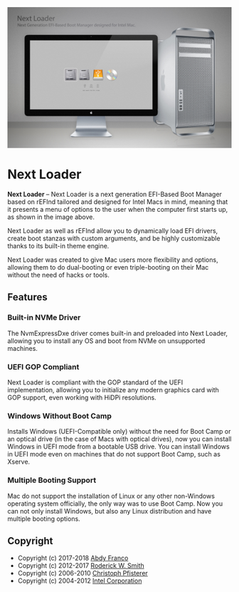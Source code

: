 ![Next Loader](./src/assets/banner.jpg)

# Next Loader

**Next Loader** – Next Loader is a next generation EFI-Based Boot Manager based on rEFInd tailored
and designed for Intel Macs in mind, meaning that it presents a menu of options to the user when
the computer first starts up, as shown in the image above.

Next Loader as well as rEFInd allow you to dynamically load EFI drivers, create boot stanzas with
custom arguments, and be highly customizable thanks to its built-in theme engine.

Next Loader was created to give Mac users more flexibility and options, allowing them to do dual-booting
or even triple-booting on their Mac without the need of hacks or tools.

## Features
### Built-in NVMe Driver
The NvmExpressDxe driver comes built-in and preloaded into Next Loader, allowing you to install any OS
and boot from NVMe on unsupported machines.

### UEFI GOP Compliant
Next Loader is compliant with the GOP standard of the UEFI implementation, allowing you to initialize 
any modern graphics card with GOP support, even working with HiDPi resolutions.

### Windows Without Boot Camp
Installs Windows (UEFI-Compatible only) without the need for Boot Camp or an optical drive (in the case
of Macs with optical drives), now you can install Windows in UEFI mode from a bootable USB drive.
You can install Windows in UEFI mode even on machines that do not support Boot Camp, such as Xserve.

### Multiple Booting Support
Mac do not support the installation of Linux or any other non-Windows operating system officially, the
only way was to use Boot Camp. Now you can not only install Windows, but also any Linux distribution and
have multiple booting options.

## Copyright
- Copyright (c) 2017-2018 [Abdy Franco](http://abdyfran.co/)
- Copyright (c) 2012-2017 [Roderick W. Smith](http://www.rodsbooks.com/)
- Copyright (c) 2006-2010 [Christoph Pfisterer](https://chrisp.de/en/)
- Copyright (c) 2004-2012 [Intel Corporation](https://www.intel.com)
